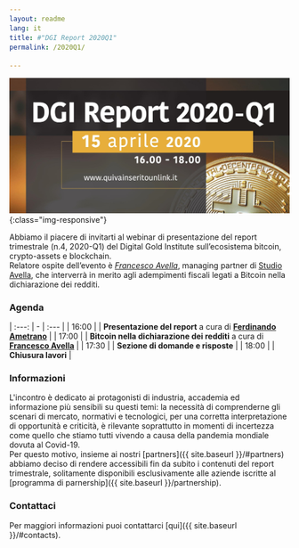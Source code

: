 ```yaml
---
layout: readme
lang: it
title: #"DGI Report 2020Q1"
permalink: /2020Q1/

---
```


![CAL2020](/img/events/20200415-2020Q1-web.jpg){:class="img-responsive"}

Abbiamo il piacere di invitarti al webinar di presentazione del
report trimestrale (n.4, 2020-Q1) del Digital Gold Institute
sull’ecosistema bitcoin, crypto-assets e blockchain.  
Relatore ospite dell’evento è [*Francesco Avella*](https://www.linkedin.com/in/francesco-avella-84b1a111/?originalSubdomain=it"),
managing partner di [Studio Avella](http://www.studioavella.it/),
che interverrà in merito agli adempimenti fiscali legati a Bitcoin
nella dichiarazione dei redditi.

### Agenda
>
| :---: | - | :--- |
| 16:00 | | **Presentazione del report** a cura di [**Ferdinando Ametrano**](http://www.ametrano.net/) |
| 17:00 | | **Bitcoin nella dichiarazione dei redditi** a cura di [**Francesco Avella**](https://www.linkedin.com/in/francesco-avella-84b1a111/?originalSubdomain=it") |
| 17:30 | | **Sezione di domande e risposte** |
| 18:00 | | **Chiusura lavori** |

### Informazioni

L'incontro è dedicato ai protagonisti di industria,
accademia ed informazione più sensibili su questi temi:
la necessità di comprenderne gli scenari di mercato,
normativi e tecnologici, per una corretta interpretazione
di opportunità e criticità, è rilevante soprattutto in momenti
di incertezza come quello che stiamo tutti vivendo a causa della
pandemia mondiale dovuta al Covid-19.  
Per questo motivo, insieme ai nostri [partners]({{ site.baseurl }}/#partners)
abbiamo deciso di rendere accessibili fin da subito i contenuti del report trimestrale,
solitamente disponibili esclusivamente alle aziende iscritte al [programma di parnership]({{ site.baseurl }}/partnership).

### Contattaci

Per maggiori informazioni puoi contattarci [qui]({{ site.baseurl }}/#contacts).
